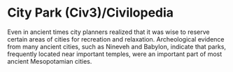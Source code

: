 # City Park (Civ3)/Civilopedia

Even in ancient times city planners realized that it was wise to reserve certain areas of cities for recreation
and relaxation. Archeological evidence from many ancient cities, such as Nineveh and Babylon, indicate that
parks, frequently located near important temples, were an important part of most ancient Mesopotamian cities.